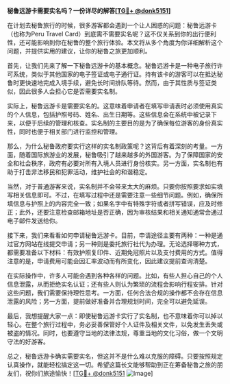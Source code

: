 **秘鲁远游卡需要实名吗？一份详尽的解答[[TG💪+ @donk5151](https://t.me/s/donk5151)]**

在计划去秘鲁旅行的时候，很多游客都会遇到一个让人困惑的问题：秘鲁远游卡（也称为Peru Travel Card）到底需不需要实名呢？这不仅关系到你的出行便利性，还可能影响到你在秘鲁的整个旅行体验。本文将从多个角度为你详细解析这个问题，并提供实用的建议，让你的秘鲁之旅更加顺利。

首先，让我们先来了解一下秘鲁远游卡的基本概念。秘鲁远游卡是一种电子旅行许可系统，类似于其他国家的电子签证或电子通行证。持有该卡的游客可以在抵达秘鲁时更快速地完成入境手续，避免长时间排队等待。然而，由于其性质与签证类似，因此很多人会担心它是否需要实名制。

实际上，秘鲁远游卡是需要实名的。这意味着申请者在填写申请表时必须使用真实的个人信息，包括护照号码、姓名、出生日期等。这些信息会在系统中被记录下来，以便于后续的管理和核查。实名制的主要目的是为了确保每位游客的身份真实性，同时也便于相关部门进行监控和管理。

那么，为什么秘鲁政府要实行这样的实名制政策呢？这背后有着深刻的考量。一方面，随着国际旅游业的发展，秘鲁吸引了越来越多的外国游客。为了保障国家的安全和社会秩序，政府有必要对所有入境人员进行身份核实。另一方面，实名制也有助于打击非法移民和犯罪活动，维护社会的和谐稳定。

当然，对于普通游客来说，实名制并不会带来太大的麻烦。只要你按照要求如实填写相关信息即可。不过，在填写过程中还是需要注意一些细节问题。例如，确保所填信息与护照上的内容完全一致；如果名字中有特殊字符或者拼写错误，应及时修正；此外，还要注意检查邮箱地址是否正确，因为审核结果和相关通知通常会通过电子邮件发送给你。

接下来，我们来看看如何申请秘鲁远游卡。目前，申请途径主要有两种：一种是通过官方网站在线提交申请；另一种则是委托旅行社代为办理。无论选择哪种方式，都需要准备以下材料：有效护照复印件、近期免冠照片以及支付费用的方式。值得注意的是，申请费用可能会因汇率波动而有所变化，因此建议提前查询清楚。

在实际操作中，许多人可能会遇到各种各样的问题。比如，有些人担心自己的个人信息泄露，从而拒绝实名认证；还有些人则认为繁琐的流程会影响行程安排。针对这些问题，我们需要保持理性思考。一方面，任何合法合规的操作都不会存在信息泄露的风险；另一方面，提前做好准备并合理规划时间，完全可以避免延误。

最后，我想提醒大家一点：即使秘鲁远游卡实行了实名制，也不意味着你可以掉以轻心。在整个旅行过程中，务必妥善保管好个人证件及相关文件，以免发生丢失或被盗的情况。同时，也要遵守当地的法律法规，尊重当地的文化习俗，做一个文明守法的好游客。

总之，秘鲁远游卡确实需要实名，但这并不是什么难以克服的障碍。只要按照规定认真操作，就能轻松搞定这一切。希望这篇长文能够帮助到正在筹备秘鲁之旅的朋友们，祝你们旅途愉快！[[TG💪+ @donk5151](https://t.me/s/donk5151) ![Image](https://i.postimg.cc/rwNCRYN7/Snipaste-2025-04-30-17-27-05.png)]